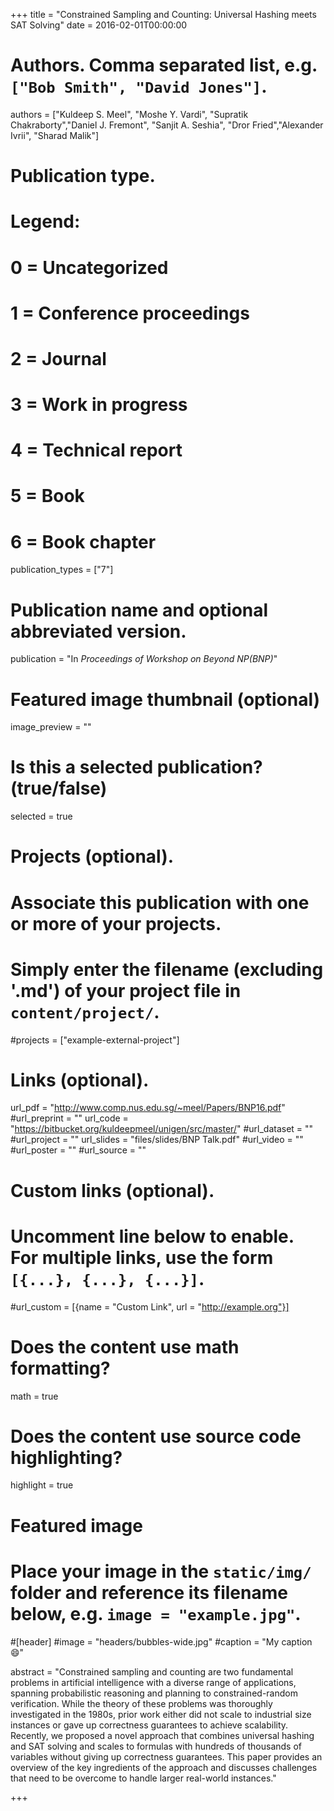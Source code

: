 +++
title = "Constrained Sampling and Counting: Universal Hashing meets SAT Solving"
date = 2016-02-01T00:00:00

# Authors. Comma separated list, e.g. `["Bob Smith", "David Jones"]`.
authors = ["Kuldeep S. Meel", "Moshe Y. Vardi", "Supratik Chakraborty","Daniel J. Fremont", "Sanjit A. Seshia", "Dror Fried","Alexander Ivrii", "Sharad Malik"]

# Publication type.
# Legend:
# 0 = Uncategorized
# 1 = Conference proceedings
# 2 = Journal
# 3 = Work in progress
# 4 = Technical report
# 5 = Book
# 6 = Book chapter
publication_types = ["7"]

# Publication name and optional abbreviated version.
publication = "In *Proceedings of Workshop on Beyond NP(BNP)*"


# Featured image thumbnail (optional)
image_preview = ""

# Is this a selected publication? (true/false)
selected = true

# Projects (optional).
#   Associate this publication with one or more of your projects.
#   Simply enter the filename (excluding '.md') of your project file in `content/project/`.
#projects = ["example-external-project"]


# Links (optional).
url_pdf = "http://www.comp.nus.edu.sg/~meel/Papers/BNP16.pdf"
#url_preprint = ""
url_code = "https://bitbucket.org/kuldeepmeel/unigen/src/master/"
#url_dataset = ""
#url_project = ""
url_slides = "files/slides/BNP Talk.pdf"
#url_video = ""
#url_poster = ""
#url_source = ""

# Custom links (optional).
#   Uncomment line below to enable. For multiple links, use the form `[{...}, {...}, {...}]`.
#url_custom = [{name = "Custom Link", url = "http://example.org"}]

# Does the content use math formatting?
math = true

# Does the content use source code highlighting?
highlight = true

# Featured image
# Place your image in the `static/img/` folder and reference its filename below, e.g. `image = "example.jpg"`.
#[header]
#image = "headers/bubbles-wide.jpg"
#caption = "My caption :smile:"

abstract = "Constrained sampling and counting are two fundamental problems in artificial intelligence with a diverse range of applications, spanning probabilistic reasoning and planning to constrained-random verification. While the theory of these problems was thoroughly investigated in the 1980s, prior work either did not scale to industrial size instances or gave up correctness guarantees to achieve scalability. Recently, we proposed a novel approach that combines universal hashing and SAT solving and scales to formulas with hundreds of thousands of variables without giving up correctness guarantees. This paper provides an overview of the key ingredients of the approach and discusses challenges that need to be overcome to handle larger real-world instances."

+++
